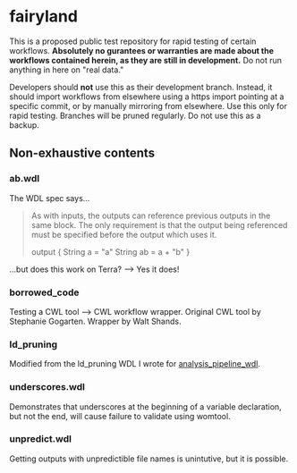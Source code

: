 # fairyland
This is a proposed public test repository for rapid testing of certain workflows. **Absolutely no gurantees or warranties are made about the workflows contained herein, as they are still in development.** Do not run anything in here on "real data."

Developers should **not** use this as their development branch. Instead, it should import workflows from elsewhere using a https import pointing at a specific commit, or by manually mirroring from elsewhere. Use this only for rapid testing. Branches will be pruned regularly. Do not use this as a backup.

## Non-exhaustive contents

### ab.wdl
The WDL spec says...
> As with inputs, the outputs can reference previous outputs in the same block. The only requirement is that the output being referenced must be specified before the output which uses it.
>
> output {
>  String a = "a"
>  String ab = a + "b"
>}

...but does this work on Terra? --> Yes it does!

### borrowed_code
Testing a CWL tool --> CWL workflow wrapper. Original CWL tool by Stephanie Gogarten. Wrapper by Walt Shands.

### ld_pruning
Modified from the ld_pruning WDL I wrote for [analysis_pipeline_wdl](https://github.com/DataBiosphere/analysis_pipeline_WDL).

### underscores.wdl
Demonstrates that underscores at the beginning of a variable declaration, but not the end, will cause failure to validate using womtool.

### unpredict.wdl
Getting outputs with unpredictible file names is unintutive, but it is possible.